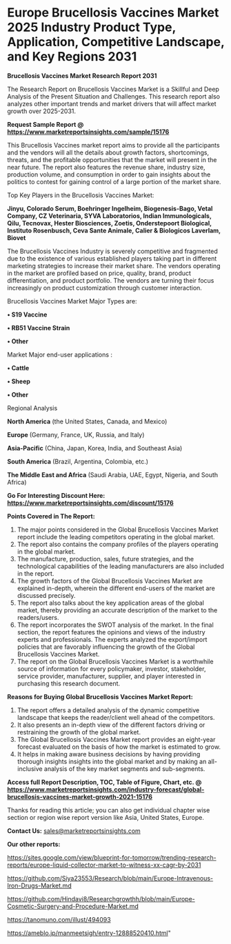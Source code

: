 # Europe Brucellosis Vaccines Market 2025 Industry Product Type, Application, Competitive Landscape, and Key Regions 2031

<strong>Brucellosis Vaccines Market Research Report 2031</strong>

The Research Report on Brucellosis Vaccines Market is a Skillful and Deep Analysis of the Present Situation and Challenges. This research report also analyzes other important trends and market drivers that will affect market growth over 2025-2031.

<strong>Request Sample Report @ <a href=https://www.marketreportsinsights.com/sample/15176>https://www.marketreportsinsights.com/sample/15176</a></strong>

This Brucellosis Vaccines market report aims to provide all the participants and the vendors will all the details about growth factors, shortcomings, threats, and the profitable opportunities that the market will present in the near future. The report also features the revenue share, industry size, production volume, and consumption in order to gain insights about the politics to contest for gaining control of a large portion of the market share.

Top Key Players in the Brucellosis Vaccines Market:

<strong>Jinyu, Colorado Serum, Boehringer Ingelheim, Biogenesis-Bago, Vetal Company, CZ Veterinaria, SYVA Laboratorios, Indian Immunologicals, Qilu, Tecnovax, Hester Biosciences, Zoetis, Onderstepoort Biological, Instituto Rosenbusch, Ceva Sante Animale, Calier & Biologicos Laverlam, Biovet</strong>

The Brucellosis Vaccines Industry is severely competitive and fragmented due to the existence of various established players taking part in different marketing strategies to increase their market share. The vendors operating in the market are profiled based on price, quality, brand, product differentiation, and product portfolio. The vendors are turning their focus increasingly on product customization through customer interaction.

Brucellosis Vaccines Market Major Types are:

<strong>• S19 Vaccine

• RB51 Vaccine Strain

• Other</strong>

Market Major end-user applications :

<strong>• Cattle

• Sheep

• Other</strong>

Regional Analysis

</u><strong><b>North America</b></strong> (the United States, Canada, and Mexico)

<strong><b>Europe </b></strong>(Germany, France, UK, Russia, and Italy)

<strong><b>Asia-Pacific</b></strong> (China, Japan, Korea, India, and Southeast Asia)

<strong><b>South America</b></strong> (Brazil, Argentina, Colombia, etc.)

<strong><b>The Middle East and Africa</b></strong> (Saudi Arabia, UAE, Egypt, Nigeria, and South Africa)

<strong>Go For Interesting Discount Here: <a href=https://www.marketreportsinsights.com/discount/15176>https://www.marketreportsinsights.com/discount/15176</a></strong>

<strong>Points Covered in The Report:</strong>
<ol>
  <li>The major points considered in the Global Brucellosis Vaccines Market report include the leading competitors operating in the global market.</li>
  <li>The report also contains the company profiles of the players operating in the global market.</li>
  <li>The manufacture, production, sales, future strategies, and the technological capabilities of the leading manufacturers are also included in the report.</li>
  <li>The growth factors of the Global Brucellosis Vaccines Market are explained in-depth, wherein the different end-users of the market are discussed precisely.</li>
  <li>The report also talks about the key application areas of the global market, thereby providing an accurate description of the market to the readers/users.</li>
  <li>The report incorporates the SWOT analysis of the market. In the final section, the report features the opinions and views of the industry experts and professionals. The experts analyzed the export/import policies that are favorably influencing the growth of the Global Brucellosis Vaccines Market.</li>
  <li>The report on the Global Brucellosis Vaccines Market is a worthwhile source of information for every policymaker, investor, stakeholder, service provider, manufacturer, supplier, and player interested in purchasing this research document.</li>
</ol>
<strong>Reasons for Buying Global Brucellosis Vaccines Market Report:</strong>

<ol>
  <li>The report offers a detailed analysis of the dynamic competitive landscape that keeps the reader/client well ahead of the competitors.</li>
  <li>It also presents an in-depth view of the different factors driving or restraining the growth of the global market.</li>
  <li>The Global Brucellosis Vaccines Market report provides an eight-year forecast evaluated on the basis of how the market is estimated to grow.</li>
  <li>It helps in making aware business decisions by having providing thorough insights insights into the global market and by making an all-inclusive analysis of the key market segments and sub-segments.</li>
</ol>
<strong>Access full Report Description, TOC, Table of Figure, Chart, etc. @ <a href=https://www.marketreportsinsights.com/industry-forecast/global-brucellosis-vaccines-market-growth-2021-15176>https://www.marketreportsinsights.com/industry-forecast/global-brucellosis-vaccines-market-growth-2021-15176</a></strong>


Thanks for reading this article; you can also get individual chapter wise section or region wise report version like Asia, United States, Europe.

<strong>Contact Us:</strong>
sales@marketreportsinsights.com

<strong>Our other reports:</strong>

<a href=https://sites.google.com/view/blueprint-for-tomorrow/trending-research-reports/europe-liquid-collector-market-to-witness-xx-cagr-by-2031>https://sites.google.com/view/blueprint-for-tomorrow/trending-research-reports/europe-liquid-collector-market-to-witness-xx-cagr-by-2031</a>

<a href=https://github.com/Siya23553/Research/blob/main/Europe-Intravenous-Iron-Drugs-Market.md>https://github.com/Siya23553/Research/blob/main/Europe-Intravenous-Iron-Drugs-Market.md</a>

<a href=https://github.com/Hindavi8/Researchgrowthh/blob/main/Europe-Cosmetic-Surgery-and-Procedure-Market.md>https://github.com/Hindavi8/Researchgrowthh/blob/main/Europe-Cosmetic-Surgery-and-Procedure-Market.md</a>

<a href=https://tanomuno.com/illust/494093>https://tanomuno.com/illust/494093</a>

<a href=https://ameblo.jp/manmeetsigh/entry-12888520410.html>https://ameblo.jp/manmeetsigh/entry-12888520410.html</a>"
